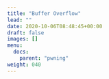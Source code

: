 ```yaml
---
title: "Buffer Overflow"
lead: ""
date: 2020-10-06T08:48:45+00:00
draft: false
images: []
menu:
  docs:
    parent: "pwning"
weight: 040
---
```


